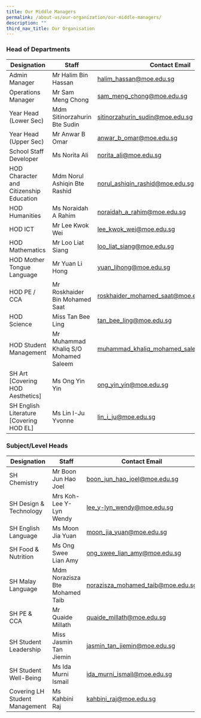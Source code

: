 ```yaml
---
title: Our Middle Managers
permalink: /about-us/our-organization/our-middle-managers/
description: ""
third_nav_title: Our Organisation
---
```

### Head of Departments

| Designation | Staff | Contact Email |
| -------- | -------- | -------- |
| Admin Manager     | Mr Halim Bin Hassan     | <halim_hassan@moe.edu.sg>     |
| Operations Manager  | Mr Sam Meng Chong    | <sam_meng_chong@moe.edu.sg>     |
| Year Head (Lower Sec)     | Mdm Sitinorzahurin Bte Sudin     | <sitinorzahurin_sudin@moe.edu.sg>     |
| Year Head (Upper Sec)     | Mr Anwar B Omar     | <anwar_b_omar@moe.edu.sg>     |
| School Staff Developer     | Ms Norita Ali     | <norita_ali@moe.edu.sg>     |
| HOD Character and Citizenship Education     | Mdm Norul Ashiqin Bte Rashid     | <norul_ashiqin_rashid@moe.edu.sg>     |
| HOD Humanities    | Ms Noraidah A Rahim     | <noraidah_a_rahim@moe.edu.sg>     |
| HOD ICT  | Mr Lee Kwok Wei     | <lee_kwok_wei@moe.edu.sg>     |
| HOD Mathematics     | Mr Loo Liat Siang     | <loo_liat_siang@moe.edu.sg>     |
| HOD Mother Tongue Language     | Mr Yuan Li Hong     | <yuan_lihong@moe.edu.sg>     |
| HOD PE / CCA    | Mr Roskhaider Bin Mohamed Saat     | <roskhaider_mohamed_saat@moe.edu.sg>     |
| HOD Science     | Miss Tan Bee Ling     | <tan_bee_ling@moe.edu.sg>     |
| HOD Student Management    | Mr Muhammad Khaliq S/O Mohamed Saleem     | <muhammad_khaliq_mohamed_saleem@moe.edu.sg>     |
| SH Art<br>[Covering HOD Aesthetics]  | Ms Ong Yin Yin     | <ong_yin_yin@moe.edu.sg>     |
| SH English Literature<br>[Covering HOD EL]     | Ms Lin I-Ju Yvonne   | <lin_i_ju@moe.edu.sg>     |


### Subject/Level Heads
| Designation | Staff | Contact Email |
| -------- | -------- | -------- |
| SH Chemistry     | Mr Boon Jun Hao Joel     | <boon_jun_hao_joel@moe.edu.sg>     |
| SH Design & Technology    | Mrs Koh-Lee Y-Lyn Wendy    | <lee_y-lyn_wendy@moe.edu.sg>     |
| SH English Language     | Ms Moon Jia Yuan   | <moon_jia_yuan@moe.edu.sg>     |
| SH Food & Nutrition     | Ms Ong Swee Lian Amy    | <ong_swee_lian_amy@moe.edu.sg>     |
| SH Malay Language    | Mdm Norazisza Bte Mohamed Taib    | <norazisza_mohamed_taib@moe.edu.sg>     |
| SH PE & CCA  | Mr Quaide Millath    | <quaide_millath@moe.edu.sg>     |
| SH Student Leadership    | Miss Jasmin Tan Jiemin     | <jasmin_tan_jiemin@moe.edu.sg>     |
| SH Student Well-Being    | Ms Ida Murni Ismail    | <ida_murni_ismail@moe.edu.sg>     |
| Covering LH Student Management  | Ms Kahbini Raj    | <kahbini_raj@moe.edu.sg>     |
